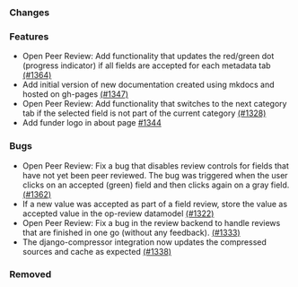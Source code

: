 <!--
SPDX-FileCopyrightText: 2025 Jonas Huber <https://github.com/jh-RLI> © Reiner Lemoine Institut
SPDX-FileCopyrightText: 2025 Jonas Huber <https://github.com/jh-RLI> © Reiner Lemoine Institut

SPDX-License-Identifier: CC0-1.0
-->

### Changes

### Features

- Open Peer Review: Add functionality that updates the red/green dot (progress indicator) if all fields are accepted for each metadata tab [(#1364)](https://github.com/OpenEnergyPlatform/oeplatform/pull/1364)
- Add initial version of new documentation created using mkdocs and hosted on gh-pages [(#1347)](https://github.com/OpenEnergyPlatform/oeplatform/pull/1347)
- Open Peer Review: Add functionality that switches to the next category tab if the selected field is not part of the current category [(#1328)](https://github.com/OpenEnergyPlatform/oeplatform/pull/1328)
- Add funder logo in about page [#1344](https://github.com/OpenEnergyPlatform/oeplatform/pull/1344)

### Bugs

- Open Peer Review: Fix a bug that disables review controls for fields that have not yet been peer reviewed. The bug was triggered when the user clicks on an accepted (green) field and then clicks again on a gray field. [(#1362)](https://github.com/OpenEnergyPlatform/oeplatform/pull/1362)
- If a new value was accepted as part of a field review, store the value as accepted value in the op-review datamodel [(#1322)](https://github.com/OpenEnergyPlatform/oeplatform/pull/1322)
- Open Peer Review: Fix a bug in the review backend to handle reviews that are finished in one go (without any feedback). [(#1333)](https://github.com/OpenEnergyPlatform/oeplatform/pull/1333)
- The django-compressor integration now updates the compressed sources and cache as expected [(#1338)](https://github.com/OpenEnergyPlatform/oeplatform/pull/1338)

### Removed
